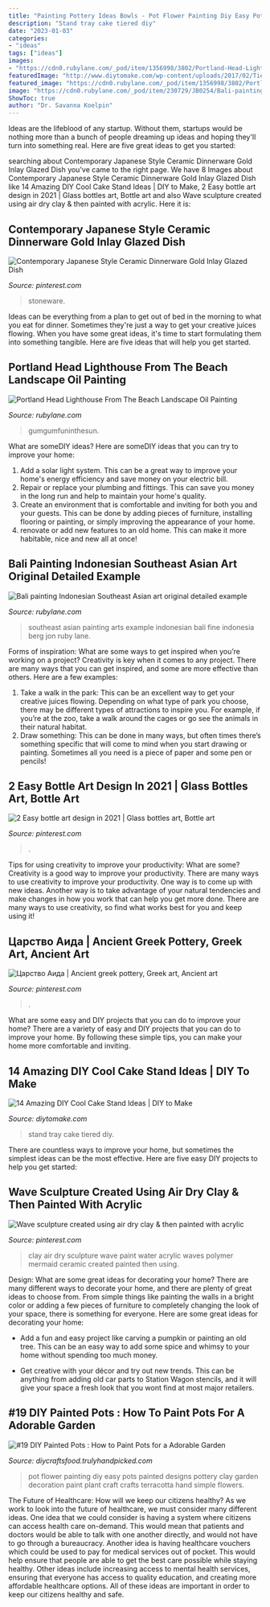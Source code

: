 ```yaml
---
title: "Painting Pottery Ideas Bowls - Pot Flower Painting Diy Easy Pots Painted Designs Pottery Clay Garden Decoration Paint Plant Craft Crafts Terracotta Hand Simple Flowers"
description: "Stand tray cake tiered diy"
date: "2023-01-03"
categories:
- "ideas"
tags: ["ideas"]
images:
- "https://cdn0.rubylane.com/_pod/item/1356998/3802/Portland-Head-Lighthouse-Beach-Landscape-Oil-full-2o-2048-69d40964-e.jpg"
featuredImage: "http://www.diytomake.com/wp-content/uploads/2017/02/Tiered-Tray-Cake-Stand.jpg"
featured_image: "https://cdn0.rubylane.com/_pod/item/1356998/3802/Portland-Head-Lighthouse-Beach-Landscape-Oil-full-2o-2048-69d40964-e.jpg"
image: "https://cdn0.rubylane.com/_pod/item/230729/JB0254/Bali-painting-Indonesian-Southeast-Asian-art-full-8o-2048-83-f.jpg"
ShowToc: true
author: "Dr. Savanna Koelpin"
---
```



Ideas are the lifeblood of any startup. Without them, startups would be nothing more than a bunch of people dreaming up ideas and hoping they'll turn into something real. Here are five great ideas to get you started: 

	

		
searching about Contemporary Japanese Style Ceramic Dinnerware Gold Inlay Glazed Dish you've came to the right page. We have 8 Images about Contemporary Japanese Style Ceramic Dinnerware Gold Inlay Glazed Dish like 14 Amazing DIY Cool Cake Stand Ideas | DIY to Make, 2 Easy bottle art design in 2021 | Glass bottles art, Bottle art and also Wave sculpture created using air dry clay &amp; then painted with acrylic. Here it is:
		
    
## Contemporary Japanese Style Ceramic Dinnerware Gold Inlay Glazed Dish

<img loading=lazy src="https://i.pinimg.com/736x/f6/6d/6f/f66d6f7a9720106e204c61528088ce10.jpg" onerror="this.onerror=null;this.src='https://tse3.mm.bing.net/th?id=OIP.cwus0qQgLTnkSHcX4xz7RQHaLF&amp;pid=15.1';" alt="Contemporary Japanese Style Ceramic Dinnerware Gold Inlay Glazed Dish">

_Source: pinterest.com_

>stoneware. 

	

Ideas can be everything from a plan to get out of bed in the morning to what you eat for dinner. Sometimes they're just a way to get your creative juices flowing. When you have some great ideas, it's time to start formulating them into something tangible. Here are five ideas that will help you get started.

    
## Portland Head Lighthouse From The Beach Landscape Oil Painting

<img loading=lazy src="https://cdn0.rubylane.com/_pod/item/1356998/3802/Portland-Head-Lighthouse-Beach-Landscape-Oil-full-2o-2048-69d40964-e.jpg" onerror="this.onerror=null;this.src='https://tse1.mm.bing.net/th?id=OIP.D_AhaDflQHwzymbb8_mCAwHaFi&amp;pid=15.1';" alt="Portland Head Lighthouse From The Beach Landscape Oil Painting">

_Source: rubylane.com_

>gumgumfuninthesun. 

	

What are someDIY ideas?
Here are someDIY ideas that you can try to improve your home:
1. Add a solar light system. This can be a great way to improve your home's energy efficiency and save money on your electric bill.
2. Repair or replace your plumbing and fittings. This can save you money in the long run and help to maintain your home's quality.
3. Create an environment that is comfortable and inviting for both you and your guests. This can be done by adding pieces of furniture, installing flooring or painting, or simply improving the appearance of your home.
4. renovate or add new features to an old home. This can make it more habitable, nice and new all at once!

    
## Bali Painting Indonesian Southeast Asian Art Original Detailed Example

<img loading=lazy src="https://cdn0.rubylane.com/_pod/item/230729/JB0254/Bali-painting-Indonesian-Southeast-Asian-art-full-8o-2048-83-f.jpg" onerror="this.onerror=null;this.src='https://tse1.mm.bing.net/th?id=OIP.sqbTxtRaVoL8hypIQt4m1QHaFj&amp;pid=15.1';" alt="Bali painting Indonesian Southeast Asian art original detailed example">

_Source: rubylane.com_

>southeast asian painting arts example indonesian bali fine indonesia berg jon ruby lane. 

	

Forms of inspiration: What are some ways to get inspired when you’re working on a project?
Creativity is key when it comes to any project. There are many ways that you can get inspired, and some are more effective than others. Here are a few examples: 
1. Take a walk in the park: This can be an excellent way to get your creative juices flowing. Depending on what type of park you choose, there may be different types of attractions to inspire you. For example, if you’re at the zoo, take a walk around the cages or go see the animals in their natural habitat. 
2. Draw something: This can be done in many ways, but often times there’s something specific that will come to mind when you start drawing or painting. Sometimes all you need is a piece of paper and some pen or pencils!

    
## 2 Easy Bottle Art Design In 2021 | Glass Bottles Art, Bottle Art

<img loading=lazy src="https://i.pinimg.com/736x/a8/61/6c/a8616c07caea9110a1a6ad06da4f8a03.jpg" onerror="this.onerror=null;this.src='https://tse2.mm.bing.net/th?id=OIP.td8fk26bzuTBKjlYIXkZjwHaLH&amp;pid=15.1';" alt="2 Easy bottle art design in 2021 | Glass bottles art, Bottle art">

_Source: pinterest.com_

>. 

	

Tips for using creativity to improve your productivity: What are some?
Creativity is a good way to improve your productivity. There are many ways to use creativity to improve your productivity. One way is to come up with new ideas. Another way is to take advantage of your natural tendencies and make changes in how you work that can help you get more done. There are many ways to use creativity, so find what works best for you and keep using it!

    
## Царство Аида | Ancient Greek Pottery, Greek Art, Ancient Art

<img loading=lazy src="https://i.pinimg.com/736x/d4/d5/e7/d4d5e7a54680a69ad9a73795046481df.jpg" onerror="this.onerror=null;this.src='https://tse1.mm.bing.net/th?id=OIP.SiQno_VWGyZJefiG3oMWXwHaM0&amp;pid=15.1';" alt="Царство Аида | Ancient greek pottery, Greek art, Ancient art">

_Source: pinterest.com_

>. 

	

What are some easy and DIY projects that you can do to improve your home?
There are a variety of easy and DIY projects that you can do to improve your home. By following these simple tips, you can make your home more comfortable and inviting.

    
## 14 Amazing DIY Cool Cake Stand Ideas | DIY To Make

<img loading=lazy src="http://www.diytomake.com/wp-content/uploads/2017/02/Tiered-Tray-Cake-Stand.jpg" onerror="this.onerror=null;this.src='https://tse4.mm.bing.net/th?id=OIP.8Vd_7T4H3sBsNZEnjvNK2AHaLI&amp;pid=15.1';" alt="14 Amazing DIY Cool Cake Stand Ideas | DIY to Make">

_Source: diytomake.com_

>stand tray cake tiered diy. 

	

There are countless ways to improve your home, but sometimes the simplest ideas can be the most effective. Here are five easy DIY projects to help you get started: 

    
## Wave Sculpture Created Using Air Dry Clay &amp; Then Painted With Acrylic

<img loading=lazy src="https://i.pinimg.com/736x/3b/d7/3d/3bd73db1ff70cc038d0b36a33b03661d--air-dry-clay-waves.jpg" onerror="this.onerror=null;this.src='https://tse2.mm.bing.net/th?id=OIP.tBTQ1GbMO7azPGH3J6OFIAHaJ4&amp;pid=15.1';" alt="Wave sculpture created using air dry clay &amp; then painted with acrylic">

_Source: pinterest.com_

>clay air dry sculpture wave paint water acrylic waves polymer mermaid ceramic created painted then using. 

	

Design: What are some great ideas for decorating your home?
There are many different ways to decorate your home, and there are plenty of great ideas to choose from. From simple things like painting the walls in a bright color or adding a few pieces of furniture to completely changing the look of your space, there is something for everyone. Here are some great ideas for decorating your home: 
- Add a fun and easy project like carving a pumpkin or painting an old tree. This can be an easy way to add some spice and whimsy to your home without spending too much money. 

- Get creative with your décor and try out new trends. This can be anything from adding old car parts to Station Wagon stencils, and it will give your space a fresh look that you wont find at most major retailers.

    
## #19 DIY Painted Pots : How To Paint Pots For A Adorable Garden

<img loading=lazy src="http://diycraftsfood.trulyhandpicked.com/wp-content/uploads/2016/11/DIY-painted-flower-pots-4.jpg" onerror="this.onerror=null;this.src='https://tse3.mm.bing.net/th?id=OIP.8QwR_sfenTzbOFwJ5rs2CwHaJ4&amp;pid=15.1';" alt="#19 DIY Painted Pots : How to Paint Pots for a Adorable Garden">

_Source: diycraftsfood.trulyhandpicked.com_

>pot flower painting diy easy pots painted designs pottery clay garden decoration paint plant craft crafts terracotta hand simple flowers. 

	

The Future of Healthcare: How will we keep our citizens healthy?
As we work to look into the future of healthcare, we must consider many different ideas. One idea that we could consider is having a system where citizens can access health care on-demand. This would mean that patients and doctors would be able to talk with one another directly, and would not have to go through a bureaucracy. Another idea is having healthcare vouchers which could be used to pay for medical services out of pocket. This would help ensure that people are able to get the best care possible while staying healthy. Other ideas include increasing access to mental health services, ensuring that everyone has access to quality education, and creating more affordable healthcare options. All of these ideas are important in order to keep our citizens healthy and safe.

